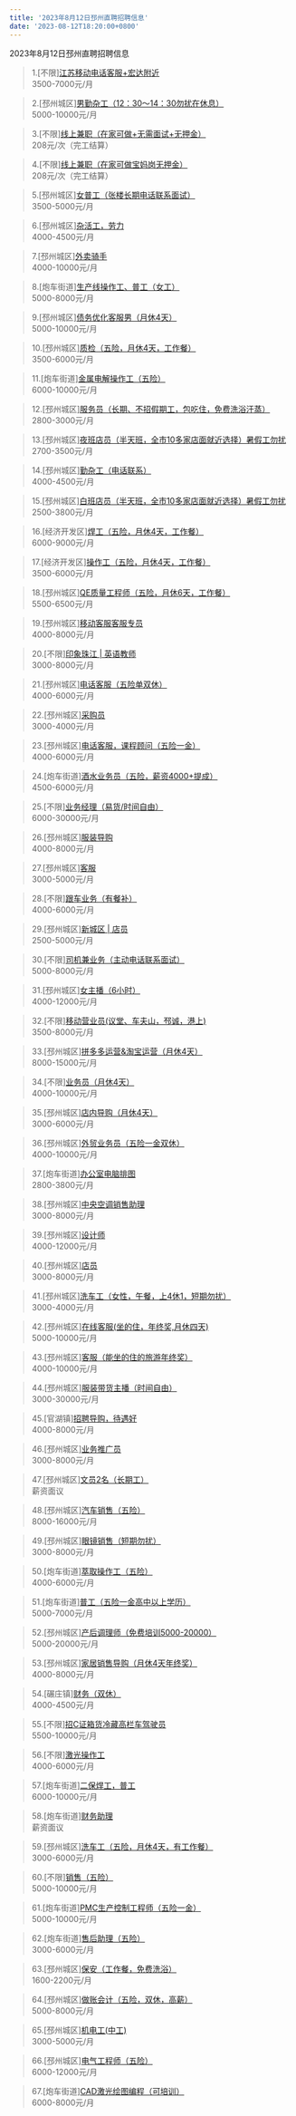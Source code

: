 ```yaml
---
title: '2023年8月12日邳州直聘招聘信息'
date: '2023-08-12T18:20:00+0800'
---
```

2023年8月12日邳州直聘招聘信息
<!--more-->
>1.[不限][江苏移动电话客服+宏达附近](https://www.pizhouzhipin.com/job/23334)<br>
>3500-7000元/月

>2.[邳州城区][男勤杂工（12：30～14：30勿扰在休息）](https://www.pizhouzhipin.com/job/29104)<br>
>5000-10000元/月

>3.[不限][线上兼职（在家可做+无需面试+无押金）](https://www.pizhouzhipin.com/job/27126)<br>
>208元/次（完工结算）

>4.[不限][线上兼职（在家可做宝妈岗无押金）](https://www.pizhouzhipin.com/job/28010)<br>
>208元/次（完工结算）

>5.[邳州城区][女普工（张楼长期电话联系面试）](https://www.pizhouzhipin.com/job/22295)<br>
>3500-5000元/月

>6.[邳州城区][杂活工，劳力](https://www.pizhouzhipin.com/job/29076)<br>
>4000-4500元/月

>7.[邳州城区][外卖骑手](https://www.pizhouzhipin.com/job/30448)<br>
>4000-10000元/月

>8.[炮车街道][生产线操作工、普工（女工）](https://www.pizhouzhipin.com/job/30501)<br>
>5000-8000元/月

>9.[邳州城区][债务优化客服男（月休4天）](https://www.pizhouzhipin.com/job/29547)<br>
>5000-10000元/月

>10.[邳州城区][质检（五险，月休4天，工作餐）](https://www.pizhouzhipin.com/job/25419)<br>
>3500-6000元/月

>11.[炮车街道][金属电解操作工（五险）](https://www.pizhouzhipin.com/job/29992)<br>
>6000-10000元/月

>12.[邳州城区][服务员（长期、不招假期工，包吃住，免费洗浴汗蒸）](https://www.pizhouzhipin.com/job/24749)<br>
>2800-3000元/月

>13.[邳州城区][夜班店员（半天班，全市10多家店面就近选择）暑假工勿扰](https://www.pizhouzhipin.com/job/26174)<br>
>2700-3500元/月

>14.[邳州城区][勤杂工（电话联系）](https://www.pizhouzhipin.com/job/20332)<br>
>4000-4500元/月

>15.[邳州城区][白班店员（半天班，全市10多家店面就近选择）暑假工勿扰](https://www.pizhouzhipin.com/job/26173)<br>
>2500-3800元/月

>16.[经济开发区][焊工（五险，月休4天，工作餐）](https://www.pizhouzhipin.com/job/21573)<br>
>6000-9000元/月

>17.[经济开发区][操作工（五险，月休4天，工作餐）](https://www.pizhouzhipin.com/job/27011)<br>
>3500-6000元/月

>18.[邳州城区][QE质量工程师（五险，月休6天，工作餐）](https://www.pizhouzhipin.com/job/19251)<br>
>5500-6500元/月

>19.[邳州城区][移动客服客服专员](https://www.pizhouzhipin.com/job/30488)<br>
>4000-8000元/月

>20.[不限][印象珠江 | 英语教师](https://www.pizhouzhipin.com/job/30194)<br>
>3000-8000元/月

>21.[邳州城区][电话客服（五险单双休）](https://www.pizhouzhipin.com/job/22368)<br>
>4000-6000元/月

>22.[邳州城区][采购员](https://www.pizhouzhipin.com/job/30546)<br>
>3000-4000元/月

>23.[邳州城区][电话客服，课程顾问（五险一金）](https://www.pizhouzhipin.com/job/30509)<br>
>4000-6000元/月

>24.[炮车街道][酒水业务员（五险，薪资4000+提成）](https://www.pizhouzhipin.com/job/29994)<br>
>4500-6000元/月

>25.[不限][业务经理（易货/时间自由）](https://www.pizhouzhipin.com/job/29319)<br>
>6000-30000元/月

>26.[邳州城区][服装导购](https://www.pizhouzhipin.com/job/30531)<br>
>4000-8000元/月

>27.[邳州城区][客服](https://www.pizhouzhipin.com/job/30532)<br>
>3000-5000元/月

>28.[不限][跟车业务（有餐补）](https://www.pizhouzhipin.com/job/30248)<br>
>4000-6000元/月

>29.[邳州城区][新城区 | 店员](https://www.pizhouzhipin.com/job/24564)<br>
>2500-5000元/月

>30.[不限][司机兼业务（主动电话联系面试）](https://www.pizhouzhipin.com/job/26298)<br>
>5000-8000元/月

>31.[邳州城区][女主播（6小时）](https://www.pizhouzhipin.com/job/29707)<br>
>4000-12000元/月

>32.[不限][移动营业员(议堂、车夫山，邳诚，港上)](https://www.pizhouzhipin.com/job/29843)<br>
>3500-8000元/月

>33.[邳州城区][拼多多运营&淘宝运营（月休4天）](https://www.pizhouzhipin.com/job/30290)<br>
>8000-15000元/月

>34.[不限][业务员（月休4天）](https://www.pizhouzhipin.com/job/25045)<br>
>4000-10000元/月

>35.[邳州城区][店内导购（月休4天）](https://www.pizhouzhipin.com/job/24916)<br>
>3000-6000元/月

>36.[邳州城区][外贸业务员（五险一金双休）](https://www.pizhouzhipin.com/job/26936)<br>
>4000-10000元/月

>37.[炮车街道][办公室电脑排图](https://www.pizhouzhipin.com/job/22797)<br>
>2800-3800元/月

>38.[邳州城区][中央空调销售助理](https://www.pizhouzhipin.com/job/30259)<br>
>3000-8000元/月

>39.[邳州城区][设计师](https://www.pizhouzhipin.com/job/17488)<br>
>4000-12000元/月

>40.[邳州城区][店员](https://www.pizhouzhipin.com/job/27947)<br>
>3000-8000元/月

>41.[邳州城区][洗车工（女性，午餐，上4休1，短期勿扰）](https://www.pizhouzhipin.com/job/18480)<br>
>3000-4000元/月

>42.[邳州城区][在线客服(坐的住，年终奖,月休四天)](https://www.pizhouzhipin.com/job/21478)<br>
>5000-10000元/月

>43.[邳州城区][客服（能坐的住的旅游年终奖）](https://www.pizhouzhipin.com/job/21476)<br>
>4000-10000元/月

>44.[邳州城区][服装带货主播（时间自由）](https://www.pizhouzhipin.com/job/26634)<br>
>3000-30000元/月

>45.[官湖镇][招聘导购，待遇好](https://www.pizhouzhipin.com/job/23474)<br>
>4000-8000元/月

>46.[邳州城区][业务推广员](https://www.pizhouzhipin.com/job/15131)<br>
>3000-8000元/月

>47.[邳州城区][文员2名（长期工）](https://www.pizhouzhipin.com/job/30294)<br>
>薪资面议

>48.[邳州城区][汽车销售（五险）](https://www.pizhouzhipin.com/job/28591)<br>
>8000-16000元/月

>49.[邳州城区][眼镜销售（短期勿扰）](https://www.pizhouzhipin.com/job/23570)<br>
>3000-8000元/月

>50.[炮车街道][萃取操作工（五险）](https://www.pizhouzhipin.com/job/29993)<br>
>4000-6000元/月

>51.[炮车街道][普工（五险一金高中以上学历）](https://www.pizhouzhipin.com/job/21085)<br>
>5000-7000元/月

>52.[邳州城区][产后调理师（免费培训5000-20000）](https://www.pizhouzhipin.com/job/10362)<br>
>5000-20000元/月

>53.[邳州城区][家居销售导购（月休4天年终奖）](https://www.pizhouzhipin.com/job/28326)<br>
>4000-8000元/月

>54.[碾庄镇][财务（双休）](https://www.pizhouzhipin.com/job/30205)<br>
>4000-4500元/月

>55.[不限][招C证箱货冷藏高栏车驾驶员](https://www.pizhouzhipin.com/job/27948)<br>
>5500-10000元/月

>56.[不限][激光操作工](https://www.pizhouzhipin.com/job/29738)<br>
>4000-6000元/月

>57.[炮车街道][二保焊工，普工](https://www.pizhouzhipin.com/job/30486)<br>
>6000-10000元/月

>58.[炮车街道][财务助理](https://www.pizhouzhipin.com/job/30500)<br>
>薪资面议

>59.[邳州城区][洗车工（五险，月休4天，有工作餐）](https://www.pizhouzhipin.com/job/27992)<br>
>3000-6000元/月

>60.[不限][销售（五险）](https://www.pizhouzhipin.com/job/21803)<br>
>5000-10000元/月

>61.[炮车街道][PMC生产控制工程师（五险一金）](https://www.pizhouzhipin.com/job/30226)<br>
>5000-10000元/月

>62.[炮车街道][售后助理（五险）](https://www.pizhouzhipin.com/job/22484)<br>
>3000-6000元/月

>63.[邳州城区][保安（工作餐，免费洗浴）](https://www.pizhouzhipin.com/job/8300)<br>
>1600-2200元/月

>64.[邳州城区][做账会计（五险，双休，高薪）](https://www.pizhouzhipin.com/job/22817)<br>
>5000-8000元/月

>65.[邳州城区][机电工(中工)](https://www.pizhouzhipin.com/job/30421)<br>
>3000-5000元/月

>66.[邳州城区][电气工程师（五险）](https://www.pizhouzhipin.com/job/20656)<br>
>6000-12000元/月

>67.[炮车街道][CAD激光绘图编程（可培训）](https://www.pizhouzhipin.com/job/29739)<br>
>6000-8000元/月

